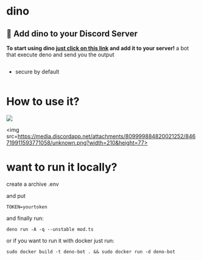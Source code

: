 # dino

## 👏 Add dino to your Discord Server
**To start using dino [just click on this link](https://discord.com/api/oauth2/authorize?client_id=830530080349749248&permissions=59392&scope=bot) and add it to your server!**
a bot that execute deno and send you the output

<img src="">

- secure by default

<img src="">


<h1>How to use it?</h1>

<img src="https://cdn.discordapp.com/attachments/809999884820021252/846719820409077820/unknown.png">

<img src=https://media.discordapp.net/attachments/809999884820021252/846719911593771058/unknown.png?width=210&height=77>



<h1>want to run it locally?</h1>

create a archive .env

and put

```
TOKEN=yourtoken
```

and finally run:

```
deno run -A -q --unstable mod.ts
```

or if you want to run it with docker just run:

```
sudo docker build -t deno-bot . && sudo docker run -d deno-bot

```



